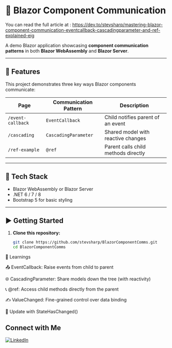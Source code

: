 # 📘 Blazor Component Communication

You can read the full article at :
https://dev.to/stevsharp/mastering-blazor-component-communication-eventcallback-cascadingparameter-and-ref-explained-eig

A demo Blazor application showcasing **component communication patterns** in both **Blazor WebAssembly** and **Blazor Server**.

---

## 🔧 Features

This project demonstrates three key ways Blazor components communicate:

| Page             | Communication Pattern | Description                           |
|------------------|-----------------------|---------------------------------------|
| `/event-callback` | `EventCallback`       | Child notifies parent of an event     |
| `/cascading`      | `CascadingParameter`  | Shared model with reactive changes    |
| `/ref-example`    | `@ref`                | Parent calls child methods directly   |

---

## 🧪 Tech Stack

- Blazor WebAssembly or Blazor Server
- .NET 6 / 7 / 8
- Bootstrap 5 for basic styling

---

## ▶️ Getting Started

1. **Clone this repository:**

   ```bash
   git clone https://github.com/stevsharp/BlazorComponentComms.git
   cd BlazorComponentComms

🧠 Learnings

📤 EventCallback: Raise events from child to parent

🌐 CascadingParameter: Share models down the tree (with reactivity)

📞 @ref: Access child methods directly from the parent

✍️ ValueChanged: Fine-grained control over data binding

🔄 Update with StateHasChanged()

## Connect with Me

[![LinkedIn](https://img.shields.io/badge/LinkedIn-Profile-blue)](https://www.linkedin.com/in/spyros-ponaris-913a6937/)
